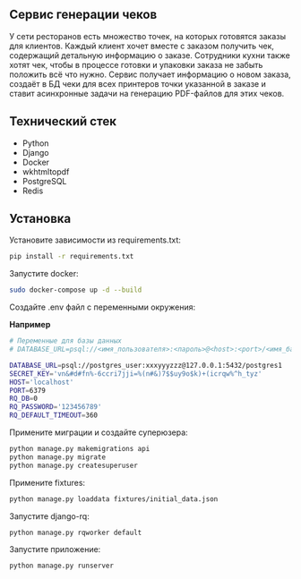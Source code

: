 ## Сервис генерации чеков 
У сети ресторанов есть множество точек, на которых готовятся заказы для клиентов. 
Каждый клиент хочет вместе с заказом получить чек, содержащий детальную информацию о заказе. 
Сотрудники кухни также хотят чек, чтобы в процессе готовки и упаковки заказа не забыть положить всё что нужно.
Сервис получает информацию о новом заказа, создаёт в БД чеки для всех принтеров точки указанной в заказе и ставит асинхронные задачи на генерацию PDF-файлов для этих чеков. 

## Технический стек

- Python
- Django
- Docker
- wkhtmltopdf
- PostgreSQL
- Redis

## Установка

Установите зависимости из requirements.txt:
```bash
pip install -r requirements.txt
```
Запустите docker:
```bash
sudo docker-compose up -d --build
```
Создайте .env файл с переменными окружения:


**Например**
```bash
# Переменные для базы данных
# DATABASE_URL=psql://<имя_пользователя>:<пароль>@<host>:<port>/<имя_базы_данных>

DATABASE_URL=psql://postgres_user:xxxyyyzzz@127.0.0.1:5432/postgres1
SECRET_KEY='vn&#d#fn%-6ccri7jji=%(n#&)7$$uy9o$k)+(icrqw%^h_tyz'
HOST='localhost'
PORT=6379
RQ_DB=0
RQ_PASSWORD='123456789'
RQ_DEFAULT_TIMEOUT=360
```
Примените миграции и создайте суперюзера:
```bash
python manage.py makemigrations api
python manage.py migrate
python manage.py createsuperuser
```
Примените fixtures:
```bash
python manage.py loaddata fixtures/initial_data.json
```
Запустите django-rq:
```bash
python manage.py rqworker default
```
Запустите приложение:
```bash
python manage.py runserver
```
